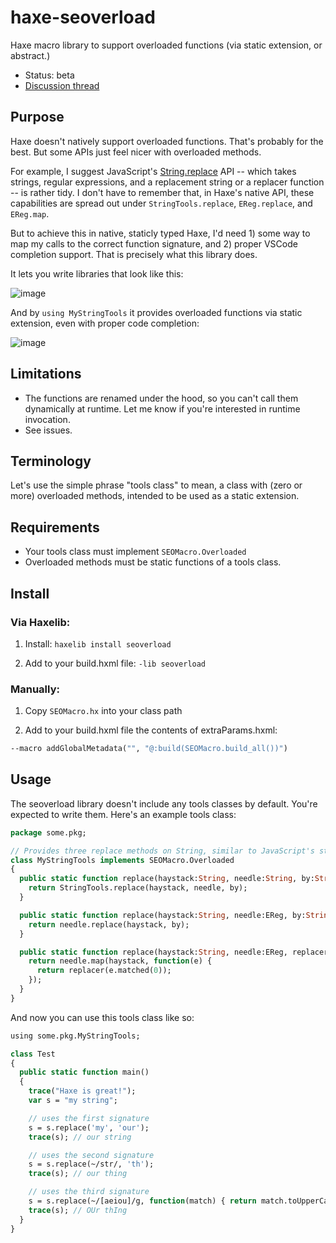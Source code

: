 # haxe-seoverload
Haxe macro library to support overloaded functions (via static extension, or abstract.)

- Status: beta
- [Discussion thread](https://community.haxe.org/t/toying-with-a-macro-for-overloading-via-static-extension/840/)

## Purpose

Haxe doesn't natively support overloaded functions. That's probably for the best. But some
APIs just feel nicer with overloaded methods.

For example, I suggest JavaScript's [String.replace](https://developer.mozilla.org/en-US/docs/Web/JavaScript/Reference/Global_Objects/String/replace)
API -- which takes strings, regular expressions, and a replacement string or a replacer function -- is rather tidy. I don't have
to remember that, in Haxe's native API, these capabilities are spread out under `StringTools.replace`, `EReg.replace`,
and `EReg.map`.

But to achieve this in native, staticly typed Haxe, I'd need 1) some way to map my calls to the correct
function signature, and 2) proper VSCode completion support. That is precisely what this library does.

It lets you write libraries that look like this:

![image](https://user-images.githubusercontent.com/2192439/42592807-e0e107a6-8507-11e8-96fe-4800a342d82e.png)

And by `using MyStringTools` it provides overloaded functions via static extension, even with proper code completion:

![image](https://user-images.githubusercontent.com/2192439/42592387-93132f28-8506-11e8-9cea-3489b1b0d73e.png)

## Limitations

- The functions are renamed under the hood, so you can't call them dynamically at runtime. Let me know if you're interested in runtime invocation.
- See issues.

## Terminology

Let's use the simple phrase "tools class" to mean, a class with (zero or more) overloaded methods,
intended to be used as a static extension.

## Requirements

- Your tools class must implement `SEOMacro.Overloaded`
- Overloaded methods must be static functions of a tools class.

## Install

### Via Haxelib:

1) Install: `haxelib install seoverload`

2) Add to your build.hxml file: `-lib seoverload`

### Manually:

1) Copy `SEOMacro.hx` into your class path

2) Add to your build.hxml file the contents of extraParams.hxml:

```haxe
--macro addGlobalMetadata("", "@:build(SEOMacro.build_all())")
```

## Usage

The seoverload library doesn't include any tools classes by default. You're expected
to write them. Here's an example tools class:

```haxe
package some.pkg;

// Provides three replace methods on String, similar to JavaScript's str.replace()
class MyStringTools implements SEOMacro.Overloaded
{
  public static function replace(haystack:String, needle:String, by:String):String {
    return StringTools.replace(haystack, needle, by);
  }

  public static function replace(haystack:String, needle:EReg, by:String):String {
    return needle.replace(haystack, by);
  }

  public static function replace(haystack:String, needle:EReg, replacer:String->String):String {
    return needle.map(haystack, function(e) {
      return replacer(e.matched(0));
    });
  }
}
```

And now you can use this tools class like so:

```haxe
using some.pkg.MyStringTools;

class Test
{
  public static function main()
  {
    trace("Haxe is great!");
    var s = "my string";

    // uses the first signature
    s = s.replace('my', 'our');
    trace(s); // our string

    // uses the second signature
    s = s.replace(~/str/, 'th');
    trace(s); // our thing

    // uses the third signature
    s = s.replace(~/[aeiou]/g, function(match) { return match.toUpperCase(); });
    trace(s); // OUr thIng
  }
}
```

